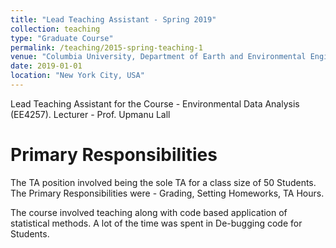 ```yaml
---
title: "Lead Teaching Assistant - Spring 2019"
collection: teaching
type: "Graduate Course"
permalink: /teaching/2015-spring-teaching-1
venue: "Columbia University, Department of Earth and Environmental Engineering"
date: 2019-01-01
location: "New York City, USA"
---
```


Lead Teaching Assistant for the Course - Environmental Data Analysis (EE4257). Lecturer - Prof. Upmanu Lall

Primary Responsibilities
======

The TA position involved being the sole TA for a class size of 50 Students. The Primary Responsibilities were - Grading, Setting Homeworks, TA Hours.

The course involved teaching along with code based application of statistical methods. A lot of the time was spent in De-bugging code for Students. 


